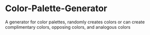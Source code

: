 # Color-Palette-Generator
A generator for color palettes, randomly creates colors or can create complimentary colors, opposing colors, and analogous colors
